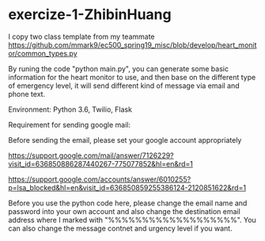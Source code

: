 # exercize-1-ZhibinHuang



I copy two class template from my teammate https://github.com/mmark9/ec500_spring19_misc/blob/develop/heart_monitor/common_types.py

By runing the code "python main.py", you can generate some basic information for the heart monitor to use, and then base on the different type of emergency level, it will send different kind of message via email and phone text.


Environment: Python 3.6, Twilio, Flask


Requirement for sending google mail:

Before sending the email, please set your google account appropriately

https://support.google.com/mail/answer/7126229?visit_id=636850886287440267-775077852&hl=en&rd=1

https://support.google.com/accounts/answer/6010255?p=lsa_blocked&hl=en&visit_id=636850859255386124-2120851622&rd=1

Before you use the python code here, please change the email name and password into your own account and also change the destination email address where I marked with "%%%%%%%%%%%%%%%%%%%". You can also change the message contnet and urgency level if you want.

